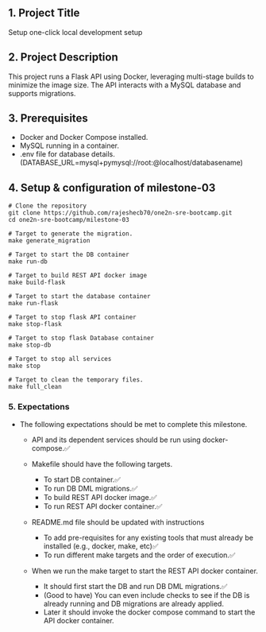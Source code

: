 ## 1. Project Title
  Setup one-click local development setup

## 2. Project Description
  This project runs a Flask API using Docker, leveraging multi-stage builds to minimize the image size. The API interacts with a MySQL database and supports migrations.


## 3. Prerequisites
  - Docker and Docker Compose installed.
  - MySQL running in a container.
  - .env file for database details. (DATABASE_URL=mysql+pymysql://root:<DBpassword>@localhost/databasename)

## 4. Setup & configuration of milestone-03
  ```
  # Clone the repository
  git clone https://github.com/rajeshecb70/one2n-sre-bootcamp.git
  cd one2n-sre-bootcamp/milestone-03
  ```
       
  ```
  # Target to generate the migration.
  make generate_migration
  ```

  ```
  # Target to start the DB container
  make run-db
  ```

  ```
  # Target to build REST API docker image
  make build-flask
  ```

  ```
  # Target to start the database container
  make run-flask
  ```

  ```
  # Target to stop flask API container
  make stop-flask
  ```
  ```
  # Target to stop flask Database container
  make stop-db
  ```

  ```
  # Target to stop all services
  make stop
  ```

  ```
  # Target to clean the temporary files.
  make full_clean
  ```

### 5. Expectations
  - The following expectations should be met to complete this milestone.
    - API and its dependent services should be run using docker-compose.✅
    - Makefile should have the following targets.
      - To start DB container.✅
      - To run DB DML migrations.✅
      - To build REST API docker image.✅
      - To run REST API docker container.✅

    - README.md file should be updated with instructions
      - To add pre-requisites for any existing tools that must already be installed (e.g., docker, make, etc)✅
      - To run different make targets and the order of execution.✅

    - When we run the make target to start the REST API docker container.
      - It should first start the DB and run DB DML migrations.✅
      - (Good to have) You can even include checks to see if the DB is already running and DB migrations are already applied.
      - Later it should invoke the docker compose command to start the API docker container.